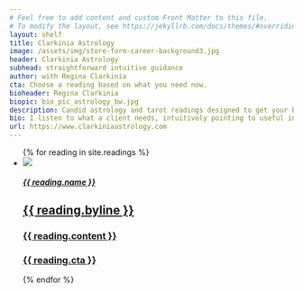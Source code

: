 ```yaml
---
# Feel free to add content and custom Front Matter to this file.
# To modify the layout, see https://jekyllrb.com/docs/themes/#overriding-theme-defaults
layout: shelf
title: Clarkinia Astrology
image: /assets/img/store-form-career-background3.jpg
header: Clarkinia Astrology
subhead: straightforward intuitive guidance
author: with Regina Clarkinia
cta: Choose a reading based on what you need now.
bioheader: Regina Clarkinia
biopic: bio_pic_astrology_bw.jpg
description: Candid astrology and tarot readings designed to get your butt in gear.
bio: I listen to what a client needs, intuitively pointing to useful insights, keeping track of the conversation and organizing takeaways into a cohesive narrative with an action-oriented strategy. I am most influenced by a modern psychological astrology approach, however I take a little from everywhere, including hellenistic timing procedures and insights from evolutionary astrology. I have been reading tarot and astrology charts professionally since 2014. I write about mysticism and teach practical meditation techniques. My readings investigate key relationships, personality patterns and vocation.
url: https://www.clarkiniaastrology.com
---
```

<body>
<article class="store">
  <div class="store-items">
    <ul>
      {% for reading in site.readings %}
      <li>
        <a href="{{ reading.url }}">
        <div class="store-top-container">
        <div class="store-top">
          <div class="store-button">
            <div class="store-button-container">
              <img src="{{ site.github.url }}/assets/img/{{ reading.button }}" >
            </div>
          </div>
          <div class="store-product-name">
            <h5>{{ reading.name }}</h5>
          </div>
          <div class="store-byline">
            <h2>{{ reading.byline }}</h2>
          </div>
          <div class ="store-whatuget">
            <h3>{{ reading.content }}</h3>
          </div>
          <div class="store-cta-button">
            <h3>{{ reading.cta }}</h3>
          </div>
        </div> <!-- closes store-top -->
        </div>
        </a>
      </li>
      {% endfor %}
    </ul>
  </div><!-- closes store-items -->
</article>
</body>
